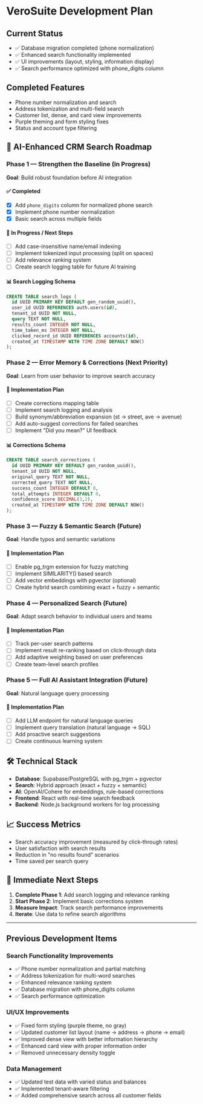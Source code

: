 # VeroSuite Development Plan

## Current Status
- ✅ Database migration completed (phone normalization)
- ✅ Enhanced search functionality implemented
- ✅ UI improvements (layout, styling, information display)
- ✅ Search performance optimized with phone_digits column

## Completed Features
- Phone number normalization and search
- Address tokenization and multi-field search
- Customer list, dense, and card view improvements
- Purple theming and form styling fixes
- Status and account type filtering

## 🚀 AI-Enhanced CRM Search Roadmap

### Phase 1 — Strengthen the Baseline (In Progress)
**Goal**: Build robust foundation before AI integration

#### ✅ Completed
- [x] Add `phone_digits` column for normalized phone search
- [x] Implement phone number normalization
- [x] Basic search across multiple fields

#### 🔧 In Progress / Next Steps
- [ ] Add case-insensitive name/email indexing
- [ ] Implement tokenized input processing (split on spaces)
- [ ] Add relevance ranking system
- [ ] Create search logging table for future AI training

#### 📊 Search Logging Schema
```sql
CREATE TABLE search_logs (
  id UUID PRIMARY KEY DEFAULT gen_random_uuid(),
  user_id UUID REFERENCES auth.users(id),
  tenant_id UUID NOT NULL,
  query TEXT NOT NULL,
  results_count INTEGER NOT NULL,
  time_taken_ms INTEGER NOT NULL,
  clicked_record_id UUID REFERENCES accounts(id),
  created_at TIMESTAMP WITH TIME ZONE DEFAULT NOW()
);
```

### Phase 2 — Error Memory & Corrections (Next Priority)
**Goal**: Learn from user behavior to improve search accuracy

#### 🔧 Implementation Plan
- [ ] Create corrections mapping table
- [ ] Implement search logging and analysis
- [ ] Build synonym/abbreviation expansion (st → street, ave → avenue)
- [ ] Add auto-suggest corrections for failed searches
- [ ] Implement "Did you mean?" UI feedback

#### 📊 Corrections Schema
```sql
CREATE TABLE search_corrections (
  id UUID PRIMARY KEY DEFAULT gen_random_uuid(),
  tenant_id UUID NOT NULL,
  original_query TEXT NOT NULL,
  corrected_query TEXT NOT NULL,
  success_count INTEGER DEFAULT 0,
  total_attempts INTEGER DEFAULT 0,
  confidence_score DECIMAL(3,2),
  created_at TIMESTAMP WITH TIME ZONE DEFAULT NOW()
);
```

### Phase 3 — Fuzzy & Semantic Search (Future)
**Goal**: Handle typos and semantic variations

#### 🔧 Implementation Plan
- [ ] Enable pg_trgm extension for fuzzy matching
- [ ] Implement SIMILARITY() based search
- [ ] Add vector embeddings with pgvector (optional)
- [ ] Create hybrid search combining exact + fuzzy + semantic

### Phase 4 — Personalized Search (Future)
**Goal**: Adapt search behavior to individual users and teams

#### 🔧 Implementation Plan
- [ ] Track per-user search patterns
- [ ] Implement result re-ranking based on click-through data
- [ ] Add adaptive weighting based on user preferences
- [ ] Create team-level search profiles

### Phase 5 — Full AI Assistant Integration (Future)
**Goal**: Natural language query processing

#### 🔧 Implementation Plan
- [ ] Add LLM endpoint for natural language queries
- [ ] Implement query translation (natural language → SQL)
- [ ] Add proactive search suggestions
- [ ] Create continuous learning system

## 🛠 Technical Stack
- **Database**: Supabase/PostgreSQL with pg_trgm + pgvector
- **Search**: Hybrid approach (exact + fuzzy + semantic)
- **AI**: OpenAI/Cohere for embeddings, rule-based corrections
- **Frontend**: React with real-time search feedback
- **Backend**: Node.js background workers for log processing

## 📈 Success Metrics
- Search accuracy improvement (measured by click-through rates)
- User satisfaction with search results
- Reduction in "no results found" scenarios
- Time saved per search query

## 🎯 Immediate Next Steps
1. **Complete Phase 1**: Add search logging and relevance ranking
2. **Start Phase 2**: Implement basic corrections system
3. **Measure Impact**: Track search performance improvements
4. **Iterate**: Use data to refine search algorithms

---

## Previous Development Items

### Search Functionality Improvements
- ✅ Phone number normalization and partial matching
- ✅ Address tokenization for multi-word searches
- ✅ Enhanced relevance ranking system
- ✅ Database migration with phone_digits column
- ✅ Search performance optimization

### UI/UX Improvements
- ✅ Fixed form styling (purple theme, no gray)
- ✅ Updated customer list layout (name → address → phone → email)
- ✅ Improved dense view with better information hierarchy
- ✅ Enhanced card view with proper information order
- ✅ Removed unnecessary density toggle

### Data Management
- ✅ Updated test data with varied status and balances
- ✅ Implemented tenant-aware filtering
- ✅ Added comprehensive search across all customer fields










